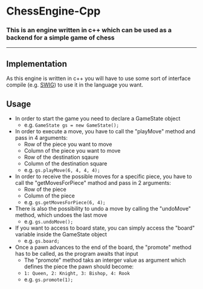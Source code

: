 # ChessEngine-Cpp

### This is an engine written in c++ which can be used as a backend for a simple game of chess 

---

## Implementation

As this engine is written in c++ you will have to use some sort of interface compile (e.g. [SWIG](http://www.swig.org/exec.html)) to use it in the language you want.

## Usage

-   In order to start the game you need to declare a GameState object
    -   e.g. `GameState gs = new GameState();`
-   In order to execute a move, you have to call the "playMove" method and pass in 4 arguments:
    -   Row of the piece you want to move
    -   Column of the piece you want to move
    -   Row of the destination sqaure
    -   Column of the destination square
    -   e.g. `gs.playMove(6, 4, 4, 4);`
-   In order to receive the possible moves for a specific piece, you have to call the "getMovesForPiece" mathod and pass in 2 arguments:
    -   Row of the piece
    -   Column of the piece
    -   e.g. `gs.getMovesForPiece(6, 4);`
-   There is also the possibility to undo a move by calling the "undoMove" method, which undoes the last move
    -   e.g. `gs.undoMove();`
-   If you want to access to board state, you can simply access the "board" variable inside the GameState object
    -   e.g. `gs.board;`
-   Once a pawn advances to the end of the board, the "promote" method has to be called, as the program awaits that input
    -   The "promote" method taks an interger value as argument which defines the piece the pawn should become:
    -   `1: Queen, 2: Knight, 3: Bishop, 4: Rook`
    -   e.g. `gs.promote(1);`